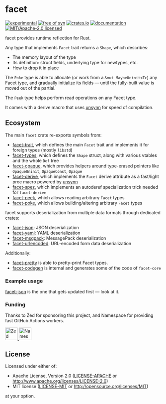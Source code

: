 # facet

[![experimental](https://img.shields.io/badge/status-highly%20experimental-orange)](https://github.com/fasterthanlime/facet)
[![free of syn](https://img.shields.io/badge/free%20of-syn-hotpink)](https://github.com/fasterthanlime/free-of-syn)
[![crates.io](https://img.shields.io/crates/v/facet.svg)](https://crates.io/crates/facet)
[![documentation](https://docs.rs/facet/badge.svg)](https://docs.rs/facet)
[![MIT/Apache-2.0 licensed](https://img.shields.io/crates/l/facet.svg)](./LICENSE)

facet provides runtime reflection for Rust.

Any type that implements `Facet` trait returns a `Shape`, which describes:

  * The memory layout of the type
  * Its definition: struct fields, underlying type for newtypes, etc.
  * How to drop it in place

The `Poke` type is able to allocate (or work from a `&mut MaybeUninit<T>`)
any Facet type, and gradually initialize its fields — until the fully-built
value is moved out of the partial.

The `Peek` type helps perform read operations on any Facet type.

It comes with a derive macro that uses [unsynn](https://crates.io/crates/unsynn)
for speed of compilation.

## Ecosystem

The main `facet` crate re-exports symbols from:

- [facet-trait](../facet-trait), which defines the main `Facet` trait and implements it for foreign types (mostly `libstd`)
- [facet-types](../facet-types), which defines the `Shape` struct, along with various vtables and the whole `Def` tree
- [facet-opaque](../facet-opaque), which provides helpers around type-erased pointers like
  `OpaqueUninit`, `OpaqueConst`, `Opaque`
- [facet-derive](../facet-derive), which implements the `Facet` derive attribute as a fast/light proc macro powered by [unsynn](https://docs.rs/unsynn)
- [facet-spez](../facet-spez), which implements an autoderef specialization trick needed for `facet-derive`
- [facet-peek](../facet-peek), which allows reading arbitrary `Facet` types
- [facet-poke](../facet-poke), which allows building/altering arbitrary `Facet` types

facet supports deserialization from multiple data formats through dedicated crates:

- [facet-json](../facet-json): JSON deserialization
- [facet-yaml](../facet-yaml): YAML deserialization
- [facet-msgpack](../facet-msgpack): MessagePack deserialization
- [facet-urlencoded](../facet-urlencoded): URL-encoded form data deserialization

Additionally:

- [facet-pretty](../facet-pretty) is able to pretty-print Facet types.
- [facet-codegen](../facet-codegen) is internal and generates some of the code of `facet-core`

### Example usage

[facet-json](../facet-json/src/lib.rs) is the one that gets updated first — look at it.

### Funding

Thanks to Zed for sponsoring this project, and Namespace for providing fast GitHub Actions workers.

<a href="https://zed.dev">
    <picture>
    <source media="(prefers-color-scheme: dark)" srcset="https://github.com/facet-rs/facet/raw/main/static/sponsors-v1/zed-dark.svg">
    <img src="https://github.com/facet-rs/facet/raw/main/static/sponsors-v1/zed-light.svg" height="40" alt="Zed">
    </picture>
</a> <a href="https://namespace.so">
    <picture>
    <source media="(prefers-color-scheme: dark)" srcset="https://github.com/facet-rs/facet/raw/main/static/sponsors-v1/namespace-dark.svg">
    <img src="https://github.com/facet-rs/facet/raw/main/static/sponsors-v1/namespace-light.svg" height="40" alt="Namespace">
    </picture>
</a>

## License

Licensed under either of:

- Apache License, Version 2.0 ([LICENSE-APACHE](https://github.com/facet-rs/facet/blob/main/LICENSE-APACHE) or <http://www.apache.org/licenses/LICENSE-2.0>)
- MIT license ([LICENSE-MIT](https://github.com/facet-rs/facet/blob/main/LICENSE-MIT) or <http://opensource.org/licenses/MIT>)

at your option.